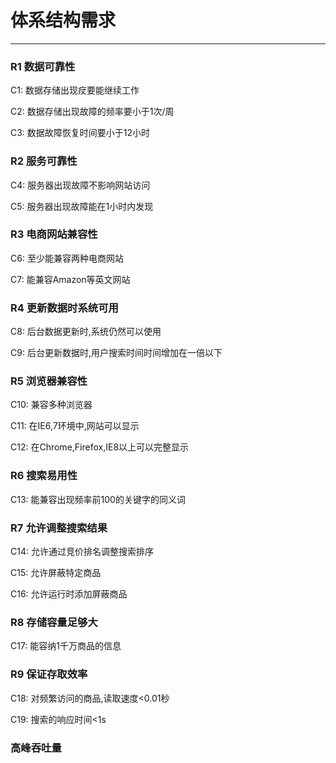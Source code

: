 # 体系结构需求

---


### R1 数据可靠性

C1: 数据存储出现㽴要能继续工作

C2: 数据存储出现故障的频率要小于1次/周

C3: 数据故障恢复时间要小于12小时

### R2 服务可靠性

C4: 服务器出现故障不影响网站访问

C5: 服务器出现故障能在1小时内发现

### R3 电商网站兼容性

C6: 至少能兼容两种电商网站

C7: 能兼容Amazon等英文网站

### R4 更新数据时系统可用

C8: 后台数据更新时,系统仍然可以使用

C9: 后台更新数据时,用户搜索时间时间增加在一倍以下

### R5 浏览器兼容性

C10: 兼容多种浏览器 

C11: 在IE6,7环境中,网站可以显示

C12: 在Chrome,Firefox,IE8以上可以完整显示

### R6 搜索易用性

C13: 能兼容出现频率前100的关键字的同义词

### R7 允许调整搜索结果

C14: 允许通过竞价排名调整搜索排序

C15: 允许屏蔽特定商品

C16: 允许运行时添加屏蔽商品

### R8 存储容量足够大

C17: 能容纳1千万商品的信息

### R9 保证存取效率

C18: 对频繁访问的商品,读取速度<0.01秒

C19: 搜索的响应时间<1s

### 高峰吞吐量


